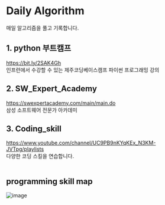 # Daily Algorithm
매일 알고리즘을 풀고 기록합니다. 

## 1. python 부트캠프
https://bit.ly/2SAK4Gh</br>
인프런에서 수강할 수 있는 제주코딩베이스캠프 파이썬 프로그래밍 강의</br>

## 2. SW_Expert_Academy
https://swexpertacademy.com/main/main.do</br>
삼성 소프트웨어 전문가 아카데미

## 3. Coding_skill
https://www.youtube.com/channel/UC9PB9nKYqKEx_N3KM-JVTpg/playlists</br>
다양한 코딩 스킬을 연습합니다.
<br><br>

## programming skill map
![image](https://user-images.githubusercontent.com/79825411/111030734-3f088700-8447-11eb-864e-05803cea1c4a.png)
